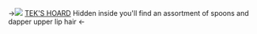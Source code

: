 ->[![](https://mikejima.crd.co/assets/images/gallery44/3568a7a2_original.png?v=2c0d9589)](https://www.deviantart.com/rozeselene/art/Pixel-F2U-Plant-Cat-OLD-810494351)
[TEK'S HOARD](https://rentry.co/toontowners)
Hidden inside you'll find an assortment of spoons and dapper upper lip hair   <-